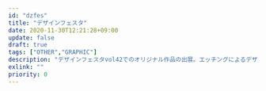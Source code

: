 ```yaml
---
id: "dzfes"
title: "デザインフェスタ"
date: 2020-11-30T12:21:28+09:00
update: false
draft: true
tags: ["OTHER","GRAPHIC"]
description: "デザインフェスタvol42でのオリジナル作品の出展。エッチングによるデザインガラス製品、ランプシェード、オリジナルポストカードの作成・販売。また、広報用にHPも作成。企画、広報、店のデザインなど自分たちで全て行いました。"
exlink: ""
priority: 0
---
```


